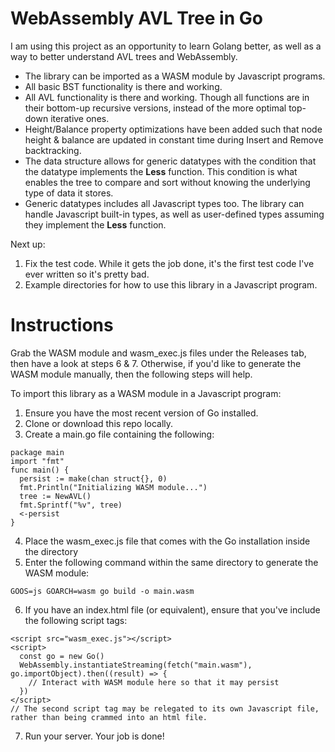 # WebAssembly AVL Tree in Go

I am using this project as an opportunity to learn Golang better, as well as a way to better understand AVL trees and WebAssembly.

* The library can be imported as a WASM module by Javascript programs.
* All basic BST functionality is there and working. 
* All AVL functionality is there and working. Though all functions are in their bottom-up recursive versions, instead of the more optimal top-down iterative ones.
* Height/Balance property optimizations have been added such that node height & balance are updated in constant time during Insert and Remove backtracking.
* The data structure allows for generic datatypes with the condition that the datatype implements the **Less** function. This condition is what enables the tree to compare and sort without knowing the underlying type of data it stores.
* Generic datatypes includes all Javascript types too. The library can handle Javascript built-in types, as well as user-defined types assuming they implement the **Less** function.

Next up:
1. Fix the test code. While it gets the job done, it's the first test code I've ever written so it's pretty bad.
2. Example directories for how to use this library in a Javascript program.

# Instructions
Grab the WASM module and wasm_exec.js files under the Releases tab, then have a look at steps 6 & 7.
Otherwise, if you'd like to generate the WASM module manually, then the following steps will help.

To import this library as a WASM module in a Javascript program:
1. Ensure you have the most recent version of Go installed.
2. Clone or download this repo locally.
3. Create a main.go file containing the following:
```
package main
import "fmt"
func main() {
  persist := make(chan struct{}, 0)
  fmt.Println("Initializing WASM module...")
  tree := NewAVL()
  fmt.Sprintf("%v", tree)
  <-persist
}
```
4. Place the wasm_exec.js file that comes with the Go installation inside the directory
5. Enter the following command within the same directory to generate the WASM module:
```
GOOS=js GOARCH=wasm go build -o main.wasm
```
6. If you have an index.html file (or equivalent), ensure that you've include the following script tags:
```
<script src="wasm_exec.js"></script>
<script>
  const go = new Go()
  WebAssembly.instantiateStreaming(fetch("main.wasm"), go.importObject).then((result) => {
    // Interact with WASM module here so that it may persist
  })
</script>
// The second script tag may be relegated to its own Javascript file, rather than being crammed into an html file.
```
7. Run your server. Your job is done!
